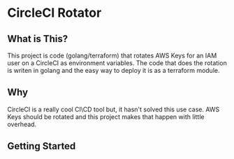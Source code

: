 # CircleCI Rotator

## What is This?

This project is code (golang/terraform) that rotates AWS Keys for an IAM user on a CircleCI as environment variables.
The code that does the rotation is writen in golang and the easy way to deploy it is as a terraform module. 

## Why

CircleCI is a really cool CI\CD tool but, it hasn't solved this use case. AWS Keys should be rotated and this project makes that happen with little overhead. 

## Getting Started

